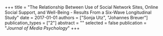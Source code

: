 +++
title = "The Relationship Between Use of Social Network Sites, Online Social Support, and Well-Being - Results From a Six-Wave Longitudinal Study"
date = 2017-01-01
authors = ["Sonja Utz", "Johannes Breuer"]
publication_types = ["2"]
abstract = ""
selected = false
publication = "*Journal of Media Psychology*"
+++

